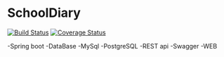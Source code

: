 # SchoolDiary

[![Build Status](https://travis-ci.org/berezinvv/SchoolDiary.svg?branch=master)](https://travis-ci.org/berezinvv/SchoolDiary)
[![Coverage Status](https://coveralls.io/repos/github/berezinvv/SchoolDiary/badge.svg)](https://coveralls.io/github/berezinvv/SchoolDiary)


-Spring boot
-DataBase
	-MySql
	-PostgreSQL
-REST api
-Swagger
-WEB